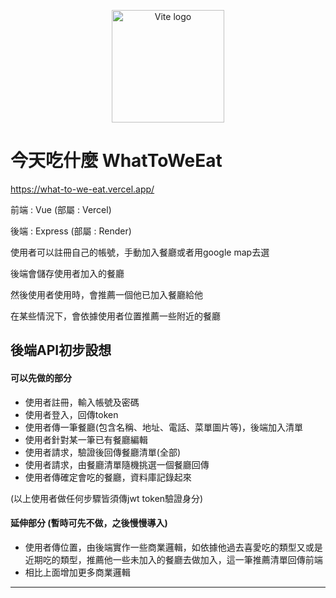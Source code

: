 <p align="center">
    <img width="180" src="https://user-images.githubusercontent.com/56196696/177119912-aa336353-9d74-4750-a0d9-a7133e288eb5.png" alt="Vite logo">
</p>

# 今天吃什麼 WhatToWeEat

https://what-to-we-eat.vercel.app/

前端 : Vue (部屬 : Vercel)

後端 : Express (部屬 : Render)

使用者可以註冊自己的帳號，手動加入餐廳或者用google map去選

後端會儲存使用者加入的餐廳

然後使用者使用時，會推薦一個他已加入餐廳給他

在某些情況下，會依據使用者位置推薦一些附近的餐廳


## 後端API初步設想 

#### 可以先做的部分
* 使用者註冊，輸入帳號及密碼
* 使用者登入，回傳token
* 使用者傳一筆餐廳(包含名稱、地址、電話、菜單圖片等)，後端加入清單 
* 使用者針對某一筆已有餐廳編輯
* 使用者請求，驗證後回傳餐廳清單(全部)
* 使用者請求，由餐廳清單隨機挑選一個餐廳回傳
* 使用者傳確定會吃的餐廳，資料庫記錄起來

(以上使用者做任何步驟皆須傳jwt token驗證身分)

#### 延伸部分 (暫時可先不做，之後慢慢導入)

* 使用者傳位置，由後端實作一些商業邏輯，如依據他過去喜愛吃的類型又或是近期吃的類型，推薦他一些未加入的餐廳去做加入，這一筆推薦清單回傳前端
* 相比上面增加更多商業邏輯 

---
